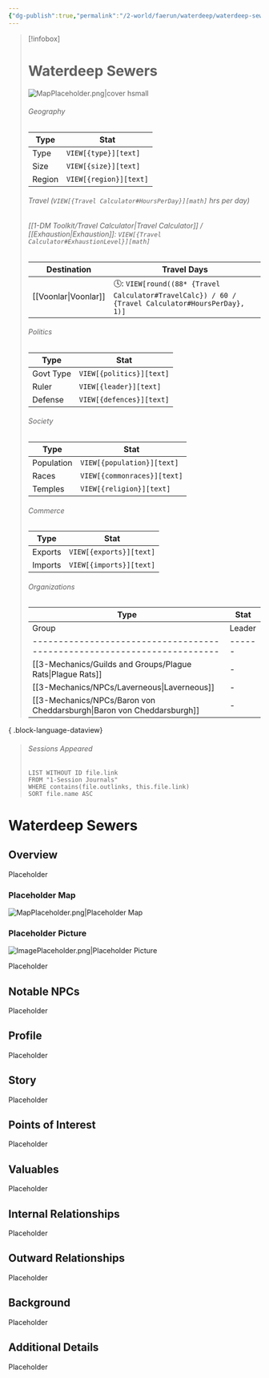 ```yaml
---
{"dg-publish":true,"permalink":"/2-world/faerun/waterdeep/waterdeep-sewers/","tags":["Category/Settlement"],"created":"2025-02-23T11:37:41.720-05:00","updated":"2025-02-24T20:32:53.882-05:00"}
---
```


> [!infobox]
> # Waterdeep Sewers 
> ![MapPlaceholder.png|cover hsmall](/img/user/z_Assets/Placeholder%20Images/MapPlaceholder.png)
> ###### Geography
> Type |  Stat |
> ---|---|
> Type | `VIEW[{type}][text]` |
> Size | `VIEW[{size}][text]` |
> Region | `VIEW[{region}][text]` |
> ###### Travel (`VIEW[{Travel Calculator#HoursPerDay}][math]` hrs per day)
> ###### [[1-DM Toolkit/Travel Calculator\|Travel Calculator]]  / [[Exhaustion\|Exhaustion]]: `VIEW[{Travel Calculator#ExhaustionLevel}][math]`
> Destination |  Travel Days  |
> ---|---|
> [[Voonlar\|Voonlar]] | 🕓: `VIEW[round((88* {Travel Calculator#TravelCalc}) / 60 / {Travel Calculator#HoursPerDay}, 1)]`      |
> ###### Politics
> Type |  Stat |
> ---|---|
> Govt Type | `VIEW[{politics}][text]` |
> Ruler | `VIEW[{leader}][text]`|
> Defense | `VIEW[{defences}][text]`|
> ###### Society
> Type |  Stat |
> ---|---|
> Population | `VIEW[{population}][text]` |
> Races | `VIEW[{commonraces}][text]`|
> Temples | `VIEW[{religion}][text]` |
> ###### Commerce
> Type |  Stat |
> ---|---|
> Exports | `VIEW[{exports}][text]` |
> Imports | `VIEW[{imports}][text]` |
> ###### Organizations
> Type |  Stat |
> ---|---|
>  | Group                                                                    | Leader |
> | ------------------------------------------------------------------------ | ------ |
> | [[3-Mechanics/Guilds and Groups/Plague Rats\|Plague Rats]]            | \-     |
> | [[3-Mechanics/NPCs/Laverneous\|Laverneous]]                           | \-     |
> | [[3-Mechanics/NPCs/Baron von Cheddarsburgh\|Baron von Cheddarsburgh]] | \-     |
> 
{ .block-language-dataview}
> ###### Sessions Appeared
> ```dataview 
> LIST WITHOUT ID file.link  
> FROM "1-Session Journals"  
> WHERE contains(file.outlinks, this.file.link)  
> SORT file.name ASC


# Waterdeep Sewers
## Overview
Placeholder

### Placeholder Map
![MapPlaceholder.png|Placeholder Map](/img/user/z_Assets/Placeholder%20Images/MapPlaceholder.png)

### Placeholder Picture
![ImagePlaceholder.png|Placeholder Picture](/img/user/z_Assets/Placeholder%20Images/ImagePlaceholder.png)

Placeholder

## Notable NPCs
Placeholder

## Profile
Placeholder

## Story
Placeholder

## Points of Interest
Placeholder

## Valuables
Placeholder

## Internal Relationships
Placeholder

## Outward Relationships
Placeholder

## Background
Placeholder

## Additional Details
Placeholder

